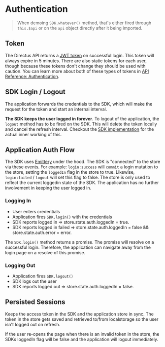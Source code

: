 # Authentication

> When demoing `SDK.whatever()` method, that's either fired through `this.$api` or on the `api` object directly after it being imported.

## Token

The Directus API returns a [JWT token](https://jwt.io/) on successful login. This token will always expire in 5 minutes. There are also static tokens for each user, though because these tokens don't change they should be used with caution. You can learn more about both of these types of tokens in [API Reference: Authentication](https://docs.directus.io/api/reference.html#authentication).

## SDK Login / Logout

The application forwards the credentials to the SDK, which will make the request for the token and start an internal interval.

**The SDK keeps the user logged in forever**. To logout of the application, the `logout` method has to be fired on the SDK. This will delete the token locally and cancel the refresh interval. Checkout the [SDK implementation](https://github.com/directus/sdk-js/blob/master/remote.d.ts) for the actual inner working of this.

## Application Auth Flow

The SDK uses [Emittery](https://github.com/sindresorhus/emittery) under the hood. The SDK is "connected" to the store via these events. For example: `login:success` will `commit` a login mutation to the store, setting the `loggedIn` flag in the store to true. Likewise, `login:failed` / `logout` will set this flag to false. The store is only used to reflect the current loggedin state of the SDK. The application has no further involvement in keeping the user logged in.

### Logging In

- User enters credentials
- Application fires `SDK.login()` with the credentials
- SDK reports logged in => store.state.auth.loggedIn = true.
- SDK reports logged in failed => store.state.auth.loggedIn = false && store.state.auth.error = error.

The `SDK.login()` method returns a promise. The promise will resolve on a successful login. Therefore, the application can navigate away from the login page on a resolve of this promise.

### Logging Out

- Application fires `SDK.logout()`
- SDK logs out the user
- SDK reports logged out => store.state.auth.loggedIn = false.

## Persisted Sessions

Keeps the access token in the SDK and the application store in sync. The token in the store gets saved and retrieved to/from localstorage so the user isn't logged out on refresh.

If the user re-opens the page when there is an invalid token in the store, the SDKs loggedIn flag will be false and the application will logout immediately.
